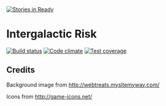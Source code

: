 [![Stories in Ready](https://badge.waffle.io/binary-koan/devtrain-risk.png?label=ready&title=Ready)](https://waffle.io/binary-koan/devtrain-risk)
# Intergalactic Risk

<a href="https://travis-ci.org/binary-koan/devtrain-risk">
  <img alt="Build status" src="https://img.shields.io/travis/binary-koan/devtrain-risk.svg?style=flat-square"></a>
<a href="https://codeclimate.com/github/binary-koan/devtrain-risk">
  <img alt="Code climate" src="https://img.shields.io/codeclimate/github/binary-koan/devtrain-risk.svg?style=flat-square"></a>
<a href="https://codeclimate.com/github/binary-koan/devtrain-risk/coverage">
  <img alt="Test coverage" src="https://img.shields.io/codeclimate/coverage/github/binary-koan/devtrain-risk.svg?style=flat-square"></a>

## Credits

Background image from http://webtreats.mysitemyway.com/

Icons from http://game-icons.net/
